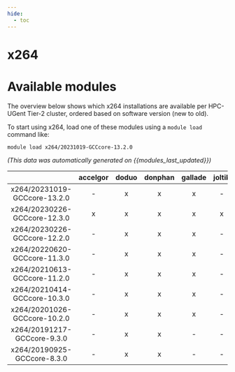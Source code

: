 ```yaml
---
hide:
  - toc
---
```


x264
====

# Available modules


The overview below shows which x264 installations are available per HPC-UGent Tier-2 cluster, ordered based on software version (new to old).

To start using x264, load one of these modules using a `module load` command like:

```shell
module load x264/20231019-GCCcore-13.2.0
```

*(This data was automatically generated on {{modules_last_updated}})*  

| |accelgor|doduo|donphan|gallade|joltik|shinx|skitty|
| :---: | :---: | :---: | :---: | :---: | :---: | :---: | :---: |
|x264/20231019-GCCcore-13.2.0|-|x|x|x|-|x|x|
|x264/20230226-GCCcore-12.3.0|x|x|x|x|x|x|x|
|x264/20230226-GCCcore-12.2.0|-|x|x|x|-|-|-|
|x264/20220620-GCCcore-11.3.0|-|x|x|x|-|x|-|
|x264/20210613-GCCcore-11.2.0|-|x|x|x|-|-|-|
|x264/20210414-GCCcore-10.3.0|-|x|x|x|-|-|-|
|x264/20201026-GCCcore-10.2.0|-|x|x|x|-|-|-|
|x264/20191217-GCCcore-9.3.0|-|x|x|-|-|-|-|
|x264/20190925-GCCcore-8.3.0|-|x|x|-|-|-|-|
